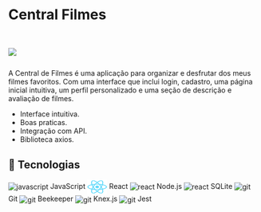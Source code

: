 # Central Filmes

<h1>
         <img src="src/img//banner.png" >
</h1>

 A Central de Filmes é uma aplicação para organizar e desfrutar dos meus filmes favoritos. Com uma interface que inclui login, cadastro, uma página inicial intuitiva, um perfil personalizado e uma seção de descrição e avaliação de filmes.

- Interface intuitiva.
- Boas praticas.
- Integração com API.
- Biblioteca axios.

## 🔧 Tecnologias

 <img align="center" alt="javascript" height="30" width="40" src="https://cdn.jsdelivr.net/gh/devicons/devicon/icons/javascript/javascript-original.svg" /> JavaScript 
 <img align="center" alt="React" height="30" width="40" src="https://raw.githubusercontent.com/devicons/devicon/master/icons/react/react-original.svg"> React
 <img align="center" alt="react" height="30" width="40" src="https://cdn.jsdelivr.net/gh/devicons/devicon/icons/nodejs/nodejs-original.svg" /> Node.js
 <img align="center" alt="react" height="30" width="40" src="https://cdn.jsdelivr.net/gh/devicons/devicon/icons/sqlite/sqlite-original.svg" /> SQLite
 <img align="center" alt="git" height="30" width="40" src="https://cdn.jsdelivr.net/gh/devicons/devicon/icons/git/git-original.svg" /> Git
 <img align="center" alt="git" height="30" width="60" src="https://images.g2crowd.com/uploads/product/image/social_landscape/social_landscape_4eafe3715c8622c7c51c1ed85a65a262/beekeeper-studio.png" /> Beekeeper
 <img align="center" alt="git" height="30" width="30" src="https://knexjs.org/knex-logo.png" /> Knex.js
 <img align="center" alt="git" height="30" width="30" src="https://www.svgrepo.com/show/353930/jest.svg" /> Jest
